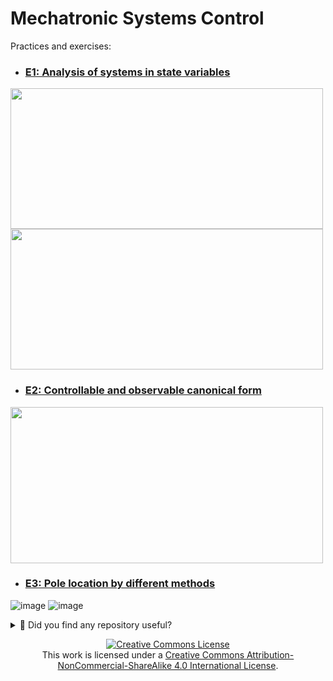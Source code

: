 # Mechatronic Systems Control

Practices and exercises: 

- ### [E1: Analysis of systems in state variables](docs/e1.md)
<img src="https://github.com/JoseEmmanuelVG/MechatronicSystemsControl/assets/89156254/792504e1-0f33-4187-99cc-1c9fdeae2b65" width="500" height="225">
<img src="https://github.com/JoseEmmanuelVG/MechatronicSystemsControl/assets/89156254/4116aac7-8e43-4565-a92a-0284981b616f" width="500" height="225">

- ### [E2: Controllable and observable canonical form](docs/e2.md)
<img src="https://github.com/JoseEmmanuelVG/MechatronicSystemsControl/assets/89156254/28172a51-e5df-41dd-bcc5-d0860d07ff79" width="500" height="250">

- ### [E3: Pole location by different methods](docs/e3.md)
![image](https://github.com/JoseEmmanuelVG/MechatronicSystemsControl/assets/89156254/b05af43a-63e9-4b73-8cf8-cdfbde98e271)
![image](https://github.com/JoseEmmanuelVG/MechatronicSystemsControl/assets/89156254/3aa1e77f-053e-4db2-863a-3d35fbe7a55f)






<details>
  <summary>🌟 Did you find any repository useful?</summary>
  If any project has been helpful to you, consider giving it a ⭐ star in the repository and follow my GitHub account to stay tuned for future updates! 🚀

  In addition, I am always open to suggestions, recommendations or collaborations. Feel free to [get in touch](https://www.linkedin.com/in/vazquez-galan-jose-emmanuel-664968221) if you have any questions or ideas for improving this project. I'm excited for your feedback and contributions.

  Thank you for your interest and support! 😊
</details>




<p align="center">
<a rel="license" href="http://creativecommons.org/licenses/by-nc-sa/4.0/"><img alt="Creative Commons License" style="border-width:0" src="https://i.creativecommons.org/l/by-nc-sa/4.0/88x31.png" /></a><br />This work is licensed under a <a rel="license" href="http://creativecommons.org/licenses/by-nc-sa/4.0/">Creative Commons Attribution-NonCommercial-ShareAlike 4.0 International License</a>.
</p>
